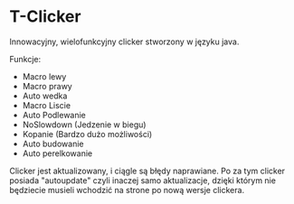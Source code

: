 # T-Clicker
Innowacyjny, wielofunkcyjny clicker stworzony w języku java.

Funkcje:
- Macro lewy
- Macro prawy
- Auto wedka
- Macro Liscie
- Auto Podlewanie
- NoSlowdown (Jedzenie w biegu)
- Kopanie (Bardzo dużo możliwości)
- Auto budowanie
- Auto perelkowanie

Clicker jest aktualizowany, i ciągle są błędy naprawiane.
Po za tym clicker posiada "autoupdate" czyli inaczej samo aktualizacje, dzięki którym nie będziecie musieli wchodzić na strone po nową wersje clickera.
